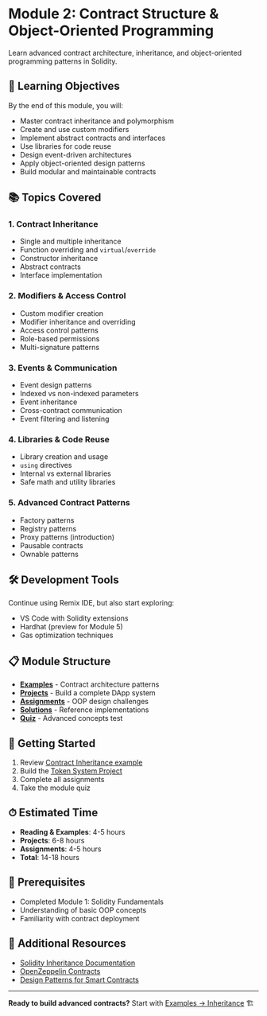 # Module 2: Contract Structure & Object-Oriented Programming

Learn advanced contract architecture, inheritance, and object-oriented programming patterns in Solidity.

## 🎯 Learning Objectives

By the end of this module, you will:

- Master contract inheritance and polymorphism
- Create and use custom modifiers
- Implement abstract contracts and interfaces
- Use libraries for code reuse
- Design event-driven architectures
- Apply object-oriented design patterns
- Build modular and maintainable contracts

## 📚 Topics Covered

### 1. Contract Inheritance

- Single and multiple inheritance
- Function overriding and `virtual`/`override`
- Constructor inheritance
- Abstract contracts
- Interface implementation

### 2. Modifiers & Access Control

- Custom modifier creation
- Modifier inheritance and overriding
- Access control patterns
- Role-based permissions
- Multi-signature patterns

### 3. Events & Communication

- Event design patterns
- Indexed vs non-indexed parameters
- Event inheritance
- Cross-contract communication
- Event filtering and listening

### 4. Libraries & Code Reuse

- Library creation and usage
- `using` directives
- Internal vs external libraries
- Safe math and utility libraries

### 5. Advanced Contract Patterns

- Factory patterns
- Registry patterns
- Proxy patterns (introduction)
- Pausable contracts
- Ownable patterns

## 🛠 Development Tools

Continue using Remix IDE, but also start exploring:

- VS Code with Solidity extensions
- Hardhat (preview for Module 5)
- Gas optimization techniques

## 📋 Module Structure

- [**Examples**](./examples/) - Contract architecture patterns
- [**Projects**](./projects/) - Build a complete DApp system
- [**Assignments**](./assignments/) - OOP design challenges
- [**Solutions**](./solutions/) - Reference implementations
- [**Quiz**](./quiz.md) - Advanced concepts test

## 🚀 Getting Started

1. Review [Contract Inheritance example](./examples/01-inheritance.sol)
2. Build the [Token System Project](./projects/01-token-system/)
3. Complete all assignments
4. Take the module quiz

## ⏱ Estimated Time

- **Reading & Examples**: 4-5 hours
- **Projects**: 6-8 hours
- **Assignments**: 4-5 hours
- **Total**: 14-18 hours

## 📖 Prerequisites

- Completed Module 1: Solidity Fundamentals
- Understanding of basic OOP concepts
- Familiarity with contract deployment

## 📖 Additional Resources

- [Solidity Inheritance Documentation](https://docs.soliditylang.org/en/latest/contracts.html#inheritance)
- [OpenZeppelin Contracts](https://docs.openzeppelin.com/contracts/)
- [Design Patterns for Smart Contracts](https://fravoll.github.io/solidity-patterns/)

---

**Ready to build advanced contracts?** Start with [Examples → Inheritance](./examples/01-inheritance.sol) 🏗️
